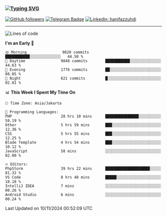 ### [![Typing SVG](https://readme-typing-svg.herokuapp.com?font=lato&size=22&lines=Hi+There+👋)](https://git.io/typing-svg) 

[![GitHub followers](https://img.shields.io/github/followers/hanifazzuhdi?label=Follow&style=social)](https://github.com/hanifazzuhdi/?tab=follow) 
[![Telegram Badge](https://img.shields.io/badge/-hanif0198-blue?style=social&logo=telegram&link=https://www.t.me/hanif0198/)](https://www.t.me/hanif0198/) 
[![Linkedin: hanifazzuhdi](https://img.shields.io/badge/-hanifazzuhdi-blue?style=flat-square&logo=Linkedin&logoColor=white&link=https://www.linkedin.com/in/hanif-az-zuhdi-69688019b/)](https://www.linkedin.com/in/hanif-az-zuhdi-69688019b/) 

<hr/>

<!--START_SECTION:waka-->
![Lines of code](https://img.shields.io/badge/From%20Hello%20World%20I%27ve%20Written-73.9%20million%20lines%20of%20code-blue)

**I'm an Early 🐤** 

```text
🌞 Morning                9820 commits        ███████████░░░░░░░░░░░░░░   44.50 % 
🌆 Daytime                9848 commits        ███████████░░░░░░░░░░░░░░   44.63 % 
🌃 Evening                1776 commits        ██░░░░░░░░░░░░░░░░░░░░░░░   08.05 % 
🌙 Night                  621 commits         █░░░░░░░░░░░░░░░░░░░░░░░░   02.81 % 
```


📊 **This Week I Spent My Time On** 

```text
🕑︎ Time Zone: Asia/Jakarta

💬 Programming Languages: 
PHP                      28 hrs 10 mins      ███████████████░░░░░░░░░░   58.19 % 
Other                    5 hrs 59 mins       ███░░░░░░░░░░░░░░░░░░░░░░   12.36 % 
CSS                      5 hrs 55 mins       ███░░░░░░░░░░░░░░░░░░░░░░   12.25 % 
Blade Template           4 hrs 54 mins       ███░░░░░░░░░░░░░░░░░░░░░░   10.12 % 
JavaScript               58 mins             ░░░░░░░░░░░░░░░░░░░░░░░░░   02.00 % 

🔥 Editors: 
PhpStorm                 39 hrs 22 mins      ████████████████████░░░░░   81.32 % 
VS Code                  8 hrs 48 mins       █████░░░░░░░░░░░░░░░░░░░░   18.18 % 
IntelliJ IDEA            7 mins              ░░░░░░░░░░░░░░░░░░░░░░░░░   00.26 % 
Android Studio           6 mins              ░░░░░░░░░░░░░░░░░░░░░░░░░   00.24 % 
```


 Last Updated on 10/11/2024 00:52:09 UTC
<!--END_SECTION:waka-->
